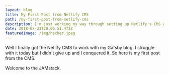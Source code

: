 ```yaml
---
layout: blog
title: My First Post from Netlify CMS
path: /my-first-post-from-netlify-cms
description: I'm just working my way through setting up Netlify's CMS with Gatsby.
date: 2018-08-31T20:06:51.472Z
featuredImage: /img/hacker.jpeg
---
```

Well I finally got the Netlify CMS to work with my Gatsby blog. I struggle with it today but I didn't give up and I conquered it. So here is my first post from the CMS.

Welcome to the JAMstack.

